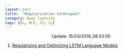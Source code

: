 ```yaml
---
layout: post
title:  "Regularization techniques"
category: Deep learning
tags: [DL, NLP, CV, CL]
---
```






<center> Update: 15/03/2018_08:53:05</center>

  	
1. [ Regularizing and Optimizing LSTM Language Models](https://rawgit.com/elbayadm/PaperNotes/master/notes/regularization/2017-Regularizing-and-Optimizing-LSTM-Language-Models.html)
